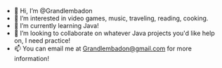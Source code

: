 - 👋 Hi, I’m @Grandlembadon
- 👀 I’m interested in video games, music, traveling, reading, cooking.
- 🌱 I’m currently learning Java!
- 💞️ I’m looking to collaborate on whatever Java projects you'd like help on, I need practice!
- 📫 You can email me at Grandlembadon@gmail.com for more information!

<!---
Grandlembadon/Grandlembadon is a ✨ special ✨ repository because its `README.md` (this file) appears on your GitHub profile.
You can click the Preview link to take a look at your changes.
--->
